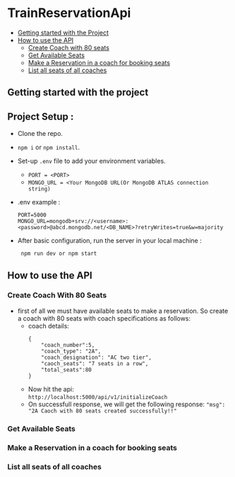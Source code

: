 # TrainReservationApi


- [Getting started with the Project](#getting-started-with-the-project)
- [How to use the API](#how-to-use-the-api)
   - [Create Coach with 80 seats](#create-coach-with-80-seats)
   - [Get Available Seats](#get-available-seats)
   - [Make a Reservation in a coach for booking seats](#make-a-reservation-in-a-coach-for-booking-seats)
   - [List all seats of all coaches](#list-all-seats-of-all-coaches)

## Getting started with the project

## Project Setup : 

- Clone the repo.
- `npm i` or `npm install`.
- Set-up `.env` file to add your environment variables.
    - `PORT = <PORT>`
    -  `MONGO_URL = <Your MongoDB URL(Or MongoDB ATLAS connection string) `

- .env example :
    ``` 
    PORT=5000
    MONGO_URL=mongodb+srv://<username>:<password>@abcd.mongodb.net/<DB_NAME>?retryWrites=true&w=majority
    ```
- After basic configuration, run the server in your local machine :
    ```   
     npm run dev or npm start 
    ```


## How to use the API

### Create Coach With 80 Seats
- first of all we must have available seats to make a reservation. So create a coach with 80 seats with coach specifications as follows:
  - coach details:
    ```
    {
        "coach_number":5,
        "coach_type": "2A",
        "coach_designation": "AC two tier",
        "caoch_seats": "7 seats in a row",
        "total_seats":80
    }
    ```
  - Now hit the api:    
        ```
        http://localhost:5000/api/v1/initializeCoach
        ```
  - On successfull response, we will get the following response:
        ```
        "msg": "2A Caoch with 80 seats created successfully!!"
        ```

### Get Available Seats

### Make a Reservation in a coach for booking seats

### List all seats of all coaches
